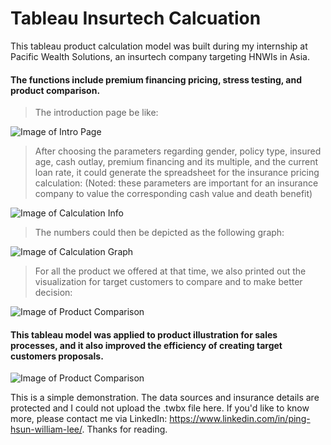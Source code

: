 # Tableau Insurtech Calcuation
This tableau product calculation model was built during my internship at Pacific Wealth Solutions, an insurtech company targeting HNWIs in Asia. 

#### The functions include premium financing pricing, stress testing, and product comparison. 


>The introduction page be like:

![Image of Intro Page](https://github.com/junglewill/Tableau_Insurtech_Calcuation/blob/master/Intro%20Page.png)

>After choosing the parameters regarding gender, policy type, insured age, cash outlay, premium financing and its multiple, and the current loan rate, it could generate the spreadsheet for the insurance pricing calculation: (Noted: these parameters are important for an insurance company to value the corresponding cash value and death benefit) 

![Image of Calculation Info](https://github.com/junglewill/Tableau_Insurtech_Calcuation/blob/master/Calculation%20Info.png)

>The numbers could then be depicted as the following graph:

![Image of Calculation Graph](https://github.com/junglewill/Tableau_Insurtech_Calcuation/blob/master/CSV%20and%20Death%20Benefit%20Changes%20through%20Time.png)

>For all the product we offered at that time, we also printed out the visualization for target customers to compare and to make better decision:

![Image of Product Comparison](https://github.com/junglewill/Tableau_Insurtech_Calcuation/blob/master/Product%20Comparison%20Graph.png)

#### This tableau model was applied to product illustration for sales processes, and it also improved the efficiency of creating target customers proposals. 

![Image of Product Comparison](https://github.com/junglewill/Tableau_Insurtech_Calcuation/blob/master/Thank%20You.png)

This is a simple demonstration. The data sources and insurance details are protected and I could not upload the .twbx file here. If you'd like to know more, please contact me via LinkedIn: https://www.linkedin.com/in/ping-hsun-william-lee/. Thanks for reading.
